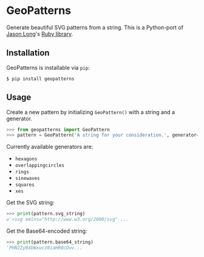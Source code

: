 GeoPatterns
===========

Generate beautiful SVG patterns from a string. This is a Python-port of
[Jason Long][1]'s [Ruby library][2].

[1]: https://github.com/jasonlong/
[2]: https://github.com/jasonlong/geopatterns/

Installation
------------

GeoPatterns is installable via `pip`:

```shell
$ pip install geopatterns
```

Usage
-----

Create a new pattern by initializing `GeoPattern()` with a string and a
generator.

```python
>>> from geopatterns import GeoPattern
>>> pattern = GeoPattern('A string for your consideration.', generator='xes')
```

Currently available generators are:

* `hexagons`
* `overlappingcircles`
* `rings`
* `sinewaves`
* `squares`
* `xes`

Get the SVG string:

```python
>>> print(pattern.svg_string)
u'<svg xmlns="http://www.w3.org/2000/svg" ...
```

Get the Base64-encoded string:

```python
>>> print(pattern.base64_string)
'PHN2ZyB4bWxucz0iaHR0cDov...
```
